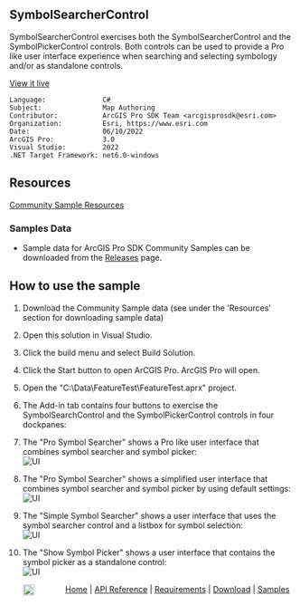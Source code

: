 ## SymbolSearcherControl

<!-- TODO: Write a brief abstract explaining this sample -->
SymbolSearcherControl exercises both the SymbolSearcherControl and the SymbolPickerControl controls.  Both controls can be used to provide a Pro like user interface experience when searching and selecting symbology and/or as standalone controls.  
  


<a href="https://pro.arcgis.com/en/pro-app/sdk/" target="_blank">View it live</a>

<!-- TODO: Fill this section below with metadata about this sample-->
```
Language:              C#
Subject:               Map Authoring
Contributor:           ArcGIS Pro SDK Team <arcgisprosdk@esri.com>
Organization:          Esri, https://www.esri.com
Date:                  06/10/2022
ArcGIS Pro:            3.0
Visual Studio:         2022
.NET Target Framework: net6.0-windows
```

## Resources

[Community Sample Resources](https://github.com/Esri/arcgis-pro-sdk-community-samples#resources)

### Samples Data

* Sample data for ArcGIS Pro SDK Community Samples can be downloaded from the [Releases](https://github.com/Esri/arcgis-pro-sdk-community-samples/releases) page.  

## How to use the sample
<!-- TODO: Explain how this sample can be used. To use images in this section, create the image file in your sample project's screenshots folder. Use relative url to link to this image using this syntax: ![My sample Image](FacePage/SampleImage.png) -->
1. Download the Community Sample data (see under the 'Resources' section for downloading sample data)  
1. Open this solution in Visual Studio.    
1. Click the build menu and select Build Solution.    
1. Click the Start button to open ArCGIS Pro. ArcGIS Pro will open.      
1. Open the "C:\Data\FeatureTest\FeatureTest.aprx" project.    
1. The Add-in tab contains four buttons to exercise the SymbolSearchControl and the SymbolPickerControl controls in four dockpanes:  
1. The "Pro Symbol Searcher" shows a Pro like user interface that combines symbol searcher and symbol picker:  
![UI](Screenshots/Screen1.png)  
  
1. The "Pro Symbol Searcher" shows a simplified user interface that combines symbol searcher and symbol picker by using default settings:  
![UI](Screenshots/Screen2.png)  
  
1. The "Simple Symbol Searcher" shows a user interface that uses the symbol searcher control and a listbox for symbol selection:  
![UI](Screenshots/Screen3.png)  
  
1. The "Show Symbol Picker" shows a user interface that contains the symbol picker as a standalone control:  
![UI](Screenshots/Screen4.png)  
  


<!-- End -->

&nbsp;&nbsp;&nbsp;&nbsp;&nbsp;&nbsp;<img src="https://esri.github.io/arcgis-pro-sdk/images/ArcGISPro.png"  alt="ArcGIS Pro SDK for Microsoft .NET Framework" height = "20" width = "20" align="top"  >
&nbsp;&nbsp;&nbsp;&nbsp;&nbsp;&nbsp;&nbsp;&nbsp;&nbsp;&nbsp;&nbsp;&nbsp;
[Home](https://github.com/Esri/arcgis-pro-sdk/wiki) | <a href="https://pro.arcgis.com/en/pro-app/latest/sdk/api-reference" target="_blank">API Reference</a> | [Requirements](https://github.com/Esri/arcgis-pro-sdk/wiki#requirements) | [Download](https://github.com/Esri/arcgis-pro-sdk/wiki#installing-arcgis-pro-sdk-for-net) | <a href="https://github.com/esri/arcgis-pro-sdk-community-samples" target="_blank">Samples</a>
